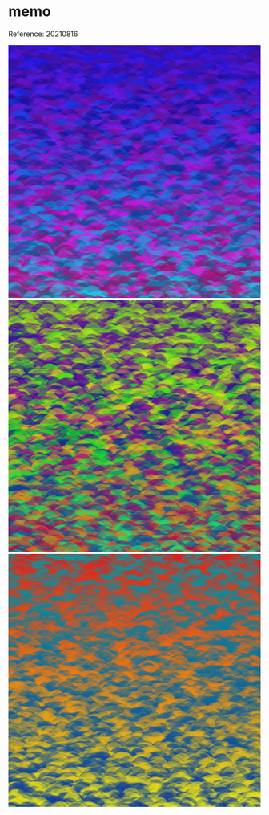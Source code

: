 # memo
Reference: 20210816

<img src="img/image01.png">
<img src="img/image02.png">
<img src="img/image03.png">
